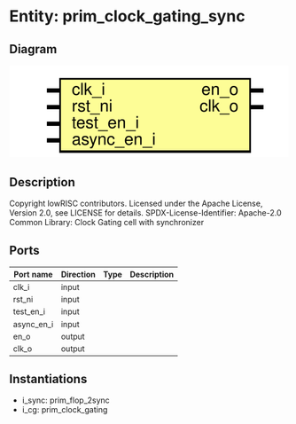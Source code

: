 # Entity: prim_clock_gating_sync

## Diagram

![Diagram](prim_clock_gating_sync.svg "Diagram")
## Description

Copyright lowRISC contributors.
 Licensed under the Apache License, Version 2.0, see LICENSE for details.
 SPDX-License-Identifier: Apache-2.0
 Common Library: Clock Gating cell with synchronizer
 
## Ports

| Port name  | Direction | Type | Description |
| ---------- | --------- | ---- | ----------- |
| clk_i      | input     |      |             |
| rst_ni     | input     |      |             |
| test_en_i  | input     |      |             |
| async_en_i | input     |      |             |
| en_o       | output    |      |             |
| clk_o      | output    |      |             |
## Instantiations

- i_sync: prim_flop_2sync
- i_cg: prim_clock_gating
